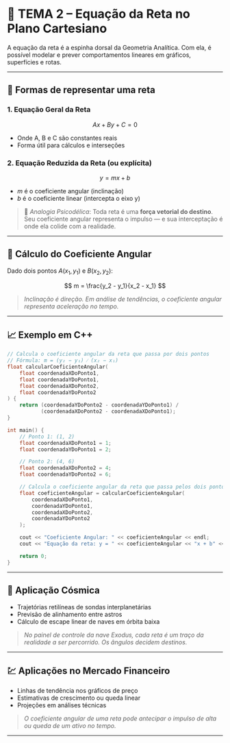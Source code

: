 # 📏 TEMA 2 – Equação da Reta no Plano Cartesiano

A equação da reta é a espinha dorsal da Geometria Analítica. Com ela, é possível modelar e prever comportamentos lineares em gráficos, superfícies e rotas.

---

## 🔄 Formas de representar uma reta

### 1. Equação Geral da Reta

$$
Ax + By + C = 0
$$

* Onde A, B e C são constantes reais
* Forma útil para cálculos e interseções

### 2. Equação Reduzida da Reta (ou explícita)

$$
y = mx + b
$$

* $m$ é o coeficiente angular (inclinação)
* $b$ é o coeficiente linear (intercepta o eixo y)

> 💭 *Analogia Psicodélica*: Toda reta é uma **força vetorial do destino**. Seu coeficiente angular representa o impulso — e sua interceptação é onde ela colide com a realidade.

---

## 🧮 Cálculo do Coeficiente Angular

Dado dois pontos $A(x_1, y_1)$ e $B(x_2, y_2)$:

$$
m = \frac{y_2 - y_1}{x_2 - x_1}
$$

> *Inclinação é direção. Em análise de tendências, o coeficiente angular representa aceleração no tempo.*

---

## 📈 Exemplo em C++

```cpp
// Calcula o coeficiente angular da reta que passa por dois pontos
// Fórmula: m = (y₂ − y₁) ⁄ (x₂ − x₁)
float calcularCoeficienteAngular(
    float coordenadaXDoPonto1,
    float coordenadaYDoPonto1,
    float coordenadaXDoPonto2,
    float coordenadaYDoPonto2
) {
    return (coordenadaYDoPonto2 - coordenadaYDoPonto1) /
           (coordenadaXDoPonto2 - coordenadaXDoPonto1);
}

int main() {
    // Ponto 1: (1, 2)
    float coordenadaXDoPonto1 = 1;
    float coordenadaYDoPonto1 = 2;

    // Ponto 2: (4, 6)
    float coordenadaXDoPonto2 = 4;
    float coordenadaYDoPonto2 = 6;

    // Calcula o coeficiente angular da reta que passa pelos dois pontos
    float coeficienteAngular = calcularCoeficienteAngular(
        coordenadaXDoPonto1,
        coordenadaYDoPonto1,
        coordenadaXDoPonto2,
        coordenadaYDoPonto2
    );

    cout << "Coeficiente Angular: " << coeficienteAngular << endl;
    cout << "Equação da reta: y = " << coeficienteAngular << "x + b" << endl;

    return 0;
}

```

---

## 🌌 Aplicação Cósmica

* Trajetórias retilíneas de sondas interplanetárias
* Previsão de alinhamento entre astros
* Cálculo de escape linear de naves em órbita baixa

> *No painel de controle da nave Exodus, cada reta é um traço da realidade a ser percorrido. Os ângulos decidem destinos.*

---

## 💹 Aplicações no Mercado Financeiro

* Linhas de tendência nos gráficos de preço
* Estimativas de crescimento ou queda linear
* Projeções em análises técnicas

> *O coeficiente angular de uma reta pode antecipar o impulso de alta ou queda de um ativo no tempo.*

---
